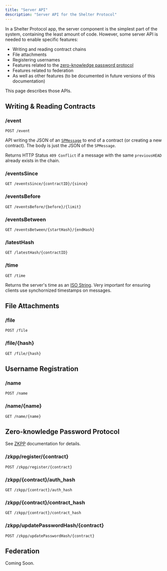 ```yaml
---
title: "Server API"
description: "Server API for the Shelter Protocol"
---
```


In a Shelter Protocol app, the server component is the simplest part of the system, containing the least amount of code. However, some server API is needed to enable specific features:

- Writing and reading contract chains
- File attachments
- Registering usernames
- Features related to the [zero-knowledge password protocol](zkpp)
- Features related to federation
- As well as other features (to be documented in future versions of this documentation)

This page describes those APIs.

## Writing & Reading Contracts

### /event

`POST /event`

API writing the JSON of an [`SPMessage`](spmessage) to end of a contract (or creating a new contract). The body is just the JSON of the `SPMessage`.

Returns HTTP Status `409 Conflict` if a message with the same `previousHEAD` already exists in the chain.

### /eventsSince

`GET /eventsSince/{contractID}/{since}`

### /eventsBefore

`GET /eventsBefore/{before}/{limit}`

### /eventsBetween

`GET /eventsBetween/{startHash}/{endHash}`

### /latestHash

`GET /latestHash/{contractID}`

### /time

`GET /time`

Returns the server's time as an [ISO String](https://developer.mozilla.org/en-US/docs/Web/JavaScript/Reference/Global_Objects/Date/toISOString). Very important for ensuring clients use synchornized timestamps on messages.

## File Attachments

### /file

`POST /file`

### /file/{hash}

`GET /file/{hash}`

## Username Registration

### /name

`POST /name`

### /name/{name}

`GET /name/{name}`

## Zero-knowledge Password Protocol

See [ZKPP](zkpp) documentation for details.

### /zkpp/register/{contract}

`POST /zkpp/register/{contract}`

### /zkpp/{contract}/auth_hash

`GET /zkpp/{contract}/auth_hash`

### /zkpp/{contract}/contract_hash

`GET /zkpp/{contract}/contract_hash`

### /zkpp/updatePasswordHash/{contract}

`POST /zkpp/updatePasswordHash/{contract}`

## Federation

Coming Soon.

